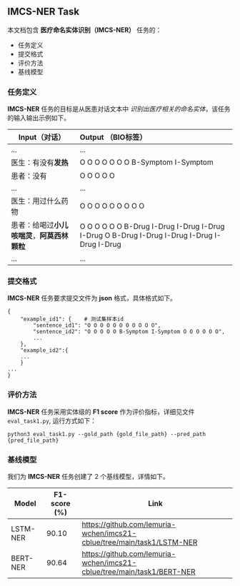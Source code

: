 ## IMCS-NER Task

本文档包含 **医疗命名实体识别（IMCS-NER）** 任务的：

- 任务定义
- 提交格式
- 评价方法
- 基线模型

### 任务定义

**IMCS-NER** 任务的目标是从医患对话文本中 *识别出医疗相关的命名实体*，该任务的输入输出示例如下。

| Input（对话）                  | Output （BIO标签）                                                                             |
|----------------------------|:-------------------------------------------------------------------------------------------|
| ...                        | ...                                                                                        |
| 医生：有没有**发热**               | O O O O O O O B-Symptom I-Symptom                                                          |
| 患者：没有                      | O O O O O                                                                                  |
| ...                        | ...                                                                                        |
| 医生：用过什么药物                  | O O O O O O O O O                                                                          |
| 患者：给喝过**小儿咳喘灵**，**阿莫西林颗粒** | O O O O O O B-Drug I-Drug I-Drug I-Drug I-Drug O B-Drug I-Drug I-Drug I-Drug I-Drug I-Drug |
| ...                        | ...                                                                                        |

### 提交格式

**IMCS-NER** 任务要求提交文件为 **json** 格式，具体格式如下。

```
{
    "example_id1": {    # 测试集样本id
        "sentence_id1": "O O O O O O O O O O O", 
        "sentence_id2": "O O O O O B-Symptom I-Symptom O O O O O O", 
        ...
    }, 
    "example_id2":{
   	...
    }
...
}
```

### 评价方法

**IMCS-NER** 任务采用实体级的 **F1 score** 作为评价指标，详细见文件 `eval_task1.py`, 运行方式如下：

```shell
python3 eval_task1.py --gold_path {gold_file_path} --pred_path {pred_file_path}
```

### 基线模型

我们为 **IMCS-NER** 任务创建了 2 个基线模型，详情如下。

| Model      | F1-score (%) | Link                                                                     |
|------------|--------------|--------------------------------------------------------------------------|
| LSTM-NER   | 90.10        | https://github.com/lemuria-wchen/imcs21-cblue/tree/main/task1/LSTM-NER   |
| BERT-NER   | 90.64        | https://github.com/lemuria-wchen/imcs21-cblue/tree/main/task1/BERT-NER   |

